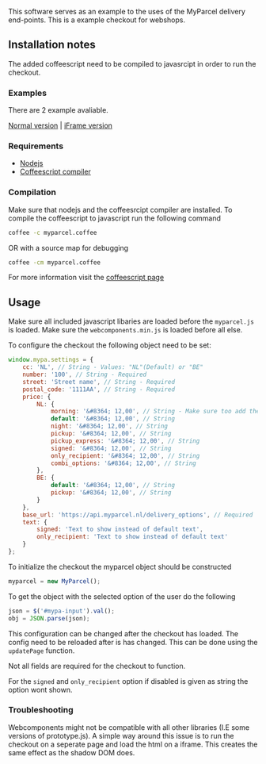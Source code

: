 This software serves as an example to the uses of the MyParcel delivery end-points. This is a example checkout for webshops.

## Installation notes

The added coffeescript need to be compiled to javasrcipt in order to run the checkout.

### Examples

There are 2 example avaliable.

[Normal version](https://myparcelnl.github.io/checkout/) | 
[iFrame version](https://myparcelnl.github.io/checkout/iframe-example.html)

### Requirements

- [Nodejs](https://nodejs.org/en/)
- [Coffeescript compiler](https://www.npmjs.com/package/coffee-script)

### Compilation

Make sure that nodejs and the coffeesrcipt compiler are installed. To compile the coffeescript to javascript run the following command

```bash
coffee -c myparcel.coffee
```

OR with a source map for debugging

```bash
coffee -cm myparcel.coffee
```

For more information visit the [coffeescript page](http://coffeescript.org/)

## Usage

Make sure all included javascript libaries are loaded before the `myparcel.js` is loaded. Make sure the `webcomponents.min.js` is loaded before all else.

To configure the checkout the following object need to be set:

```javascript
window.mypa.settings = {
	cc: 'NL', // String - Values: "NL"(Default) or "BE"
	number: '100', // String - Required
	street: 'Street name', // String - Required
	postal_code: '1111AA', // String - Required
	price: {
		NL: {
			morning: '&#8364; 12,00', // String - Make sure too add the currency in proper format
			default: '&#8364; 12,00', // String
			night: '&#8364; 12,00', // String
			pickup: '&#8364; 12,00', // String
			pickup_express: '&#8364; 12,00', // String
			signed: '&#8364; 12,00', // String
			only_recipient: '&#8364; 12,00', // String
			combi_options: '&#8364; 12,00', // String
		},
		BE: {
			default: '&#8364; 12,00', // String
			pickup: '&#8364; 12,00', // String
		}
	},
	base_url: 'https://api.myparcel.nl/delivery_options', // Required
	text: {
		signed: 'Text to show instead of default text',
		only_recipient: 'Text to show instead of default text'
	}
};
```

To initialize the checkout the myparcel object should be constructed

```js
myparcel = new MyParcel();
```

To get the object with the selected option of the user do the following

```js
json = $('#mypa-input').val();
obj = JSON.parse(json);
```

This configuration can be changed after the checkout has loaded. The config need to be reloaded after is has changed. This can be done using the `updatePage` function.

Not all fields are required for the checkout to function.

For the `signed` and `only_recipient` option if disabled is given as string the option wont shown.

### Troubleshooting

Webcomponents might not be compatible with all other libraries (I.E some versions of prototype.js). A simple way around this issue is to run the checkout on a seperate page and load the html on a iframe. This creates the same effect as the shadow DOM does.
